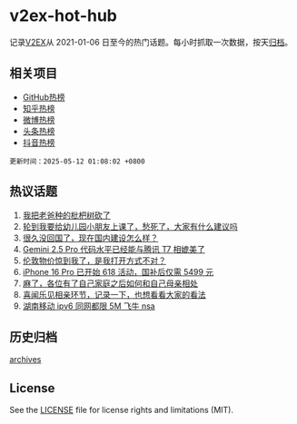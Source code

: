 # v2ex-hot-hub

 记录[V2EX](https://www.v2ex.com/)从 2021-01-06 日至今的热门话题。每小时抓取一次数据，按天[归档](archives)。
 
 ## 相关项目

- [GitHub热榜](https://github.com/lonnyzhang423/github-hot-hub)
- [知乎热榜](https://github.com/lonnyzhang423/zhihu-hot-hub)
- [微博热榜](https://github.com/lonnyzhang423/weibo-hot-hub)
- [头条热榜](https://github.com/lonnyzhang423/toutiao-hot-hub)
- [抖音热榜](https://github.com/lonnyzhang423/douyin-hot-hub)


 `更新时间：2025-05-12 01:08:02 +0800`

## 热议话题

1. [我把老爸种的枇杷树砍了](https://www.v2ex.com/t/1130950)
1. [轮到我要给幼儿园小朋友上课了，愁死了，大家有什么建议吗](https://www.v2ex.com/t/1130936)
1. [很久没回国了，现在国内建设怎么样？](https://www.v2ex.com/t/1130924)
1. [Gemini 2.5 Pro 代码水平已经能与腾讯 T7 相媲美了](https://www.v2ex.com/t/1130938)
1. [伦敦物价惊到我了，是我打开方式不对？](https://www.v2ex.com/t/1130996)
1. [iPhone 16 Pro 已开始 618 活动，国补后仅需 5499 元](https://www.v2ex.com/t/1130942)
1. [麻了，各位有了自己家庭之后如何和自己母亲相处](https://www.v2ex.com/t/1130925)
1. [喜闻乐见相亲环节，记录一下，也想看看大家的看法](https://www.v2ex.com/t/1131014)
1. [湖南移动 ipv6 同网都限 5M 飞牛 nsa](https://www.v2ex.com/t/1130992)

## 历史归档

[archives](archives)

## License

See the [LICENSE](LICENSE) file for license rights and limitations (MIT).

